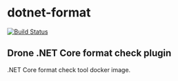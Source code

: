 # dotnet-format

[![Build Status](https://cloud.drone.io/api/badges/zzdats/dotnet-format/status.svg)](https://cloud.drone.io/zzdats/dotnet-format)

## Drone .NET Core format check plugin

.NET Core format check tool docker image.
